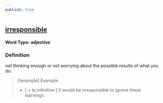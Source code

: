 ```yaml
---
publish: true
---
```

## [irresponsible](https://dictionary.cambridge.org/dictionary/english/irresponsible)

#### Word Type: adjective
### Definition
not thinking enough or not worrying about the possible results of what you do:

>[!example] Example
> - [ + to infinitive ] It would be irresponsible to ignore these warnings.

